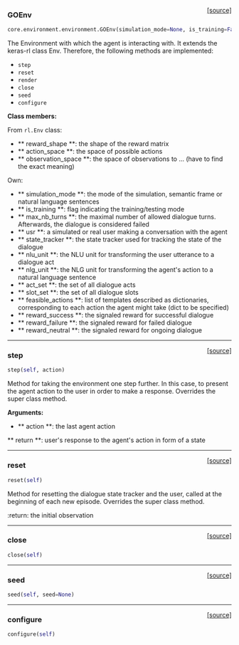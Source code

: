 <span style="float:right;">[[source]](https://github.com/matthiasplappert/keras-rl/blob/master/core/environment/environment.py#L18)</span>
### GOEnv

```python
core.environment.environment.GOEnv(simulation_mode=None, is_training=False, user_type_str='', user_path='', dst_type_str='', dst_path='', act_set=None, slot_set=None, feasible_actions=None, max_nb_turns=None, nlu_path='', nlg_path='')
```


The Environment with which the agent is interacting with. It extends the keras-rl class Env.
Therefore, the following methods are implemented:

- `step`
- `reset`
- `render`
- `close`
- `seed`
- `configure`

__Class members:__


From `rl.Env` class:

- ** reward_shape **: the shape of the reward matrix
- ** action_space **: the space of possible actions
- ** observation_space **: the space of observations to ... (have to find the exact meaning)

Own:

- ** simulation_mode **: the mode of the simulation, semantic frame or natural language sentences
- ** is_training **: flag indicating the training/testing mode
- ** max_nb_turns **: the maximal number of allowed dialogue turns. Afterwards, the dialogue is considered failed
- ** usr **: a simulated or real user making a conversation with the agent
- ** state_tracker **: the state tracker used for tracking the state of the dialogue
- ** nlu_unit **: the NLU unit for transforming the user utterance to a dialogue act
- ** nlg_unit **: the NLG unit for transforming the agent's action to a natural language sentence
- ** act_set **: the set of all dialogue acts
- ** slot_set **: the set of all dialogue slots
- ** feasible_actions **: list of templates described as dictionaries, corresponding to each action the agent might take
		(dict to be specified)
- ** reward_success **: the signaled reward for successful dialogue
- ** reward_failure **: the signaled reward for failed dialogue
- ** reward_neutral **: the signaled reward for ongoing dialogue

----

<span style="float:right;">[[source]](https://github.com/matthiasplappert/keras-rl/blob/master/core/environment/environment.py#L234)</span>

### step


```python
step(self, action)
```



Method for taking the environment one step further. In this case, to present the agent action to the user in order
to make a response. Overrides the super class method.

__Arguments:__


- ** action **: the last agent action
 
 ** return **: user's response to the agent's action in form of a state

----

<span style="float:right;">[[source]](https://github.com/matthiasplappert/keras-rl/blob/master/core/environment/environment.py#L292)</span>

### reset


```python
reset(self)
```



Method for resetting the dialogue state tracker and the user, called at the beginning of each new episode.
Overrides the super class method.

:return: the initial observation

----

<span style="float:right;">[[source]](https://github.com/matthiasplappert/keras-rl/blob/master/core/environment/environment.py#L320)</span>

### close


```python
close(self)
```

----

<span style="float:right;">[[source]](https://github.com/matthiasplappert/keras-rl/blob/master/core/environment/environment.py#L325)</span>

### seed


```python
seed(self, seed=None)
```

----

<span style="float:right;">[[source]](https://github.com/matthiasplappert/keras-rl/blob/master/core/environment/environment.py#L330)</span>

### configure


```python
configure(self)
```

